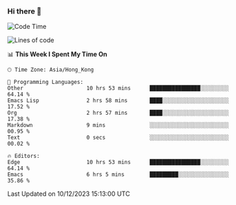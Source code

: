 ### Hi there 👋

<!--
**nicehiro/nicehiro** is a ✨ _special_ ✨ repository because its `README.md` (this file) appears on your GitHub profile.

Here are some ideas to get you started:

- 🔭 I’m currently working on ...
- 🌱 I’m currently learning ...
- 👯 I’m looking to collaborate on ...
- 🤔 I’m looking for help with ...
- 💬 Ask me about ...
- 📫 How to reach me: ...
- 😄 Pronouns: ...
- ⚡ Fun fact: ...
-->

<!--START_SECTION:waka-->
![Code Time](http://img.shields.io/badge/Code%20Time-137%20hrs%2020%20mins-blue)

![Lines of code](https://img.shields.io/badge/From%20Hello%20World%20I%27ve%20Written-2.6%20million%20lines%20of%20code-blue)

📊 **This Week I Spent My Time On** 

```text
🕑︎ Time Zone: Asia/Hong_Kong

💬 Programming Languages: 
Other                    10 hrs 53 mins      ████████████████░░░░░░░░░   64.14 % 
Emacs Lisp               2 hrs 58 mins       ████░░░░░░░░░░░░░░░░░░░░░   17.52 % 
Org                      2 hrs 57 mins       ████░░░░░░░░░░░░░░░░░░░░░   17.38 % 
Markdown                 9 mins              ░░░░░░░░░░░░░░░░░░░░░░░░░   00.95 % 
Text                     0 secs              ░░░░░░░░░░░░░░░░░░░░░░░░░   00.02 % 

🔥 Editors: 
Edge                     10 hrs 53 mins      ████████████████░░░░░░░░░   64.14 % 
Emacs                    6 hrs 5 mins        █████████░░░░░░░░░░░░░░░░   35.86 % 
```


 Last Updated on 10/12/2023 15:13:00 UTC
<!--END_SECTION:waka-->
